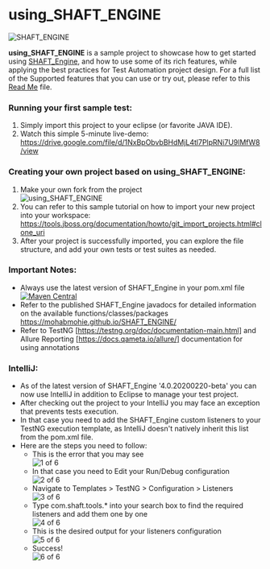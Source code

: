 # using_SHAFT_ENGINE
<img src="https://drive.google.com/uc?export=download&id=1VHD9VsVHDndMjSV-wTVtCXUPHZ9AryO7" alt="SHAFT_ENGINE" style="display:block; margin-left:auto; margin-right:auto;"/>

**using_SHAFT_ENGINE** is a sample project to showcase how to get started using [SHAFT_Engine](https://github.com/MohabMohie/SHAFT_ENGINE/), and how to use some of its rich features, while applying the best practices for Test Automation project design. For a full list of the Supported features that you can use or try out, please refer to this [Read Me](https://github.com/MohabMohie/SHAFT_ENGINE/blob/master/README.md) file.

### Running your first sample test:
1. Simply import this project to your eclipse (or favorite JAVA IDE).
2. Watch this simple 5-minute live-demo:
https://drive.google.com/file/d/1NxBpObvbBHdMjL4tl7PlpRNi7U9lMfW8/view

### Creating your own project based on using_SHAFT_ENGINE:
1. Make your own fork from the project <img src="https://drive.google.com/uc?export=download&id=1TIHfU4OamNjqEHFhasxw6tUw8YJwrItX" alt="using_SHAFT_ENGINE" style="display:block; margin-left:auto; margin-right:auto;"/>
2. You can refer to this sample tutorial on how to import your new project into your workspace: https://tools.jboss.org/documentation/howto/git_import_projects.html#clone_uri
3. After your project is successfully imported, you can explore the file structure, and add your own tests or test suites as needed.

### Important Notes:
- Always use the latest version of SHAFT_Engine in your pom.xml file [![Maven Central](https://img.shields.io/maven-central/v/io.github.mohabmohie/SHAFT_ENGINE.svg?label=Maven%20Central)](https://search.maven.org/search?q=g:%22io.github.mohabmohie%22%20AND%20a:%22SHAFT_ENGINE%22)
- Refer to the published SHAFT_Engine javadocs for detailed information on the available functions/classes/packages https://mohabmohie.github.io/SHAFT_ENGINE/
- Refer to TestNG [https://testng.org/doc/documentation-main.html] and Allure Reporting [https://docs.qameta.io/allure/] documentation for using annotations

### IntelliJ:
- As of the latest version of SHAFT_Engine '4.0.20200220-beta' you can now use IntelliJ in addition to Eclipse to manage your test project.
- After checking out the project to your IntelliJ you may face an exception that prevents tests execution.
- In that case you need to add the SHAFT_Engine custom listeners to your TestNG execution template, as IntelliJ doesn't natively inherit this list from the pom.xml file.
- Here are the steps you need to follow:
  - This is the error that you may see <img src="https://drive.google.com/uc?export=download&id=1ZOyhYrTczLDVSO7wJzKoEghiYm9yDrhM" alt="1 of 6" style="display:block; margin-left:auto; margin-right:auto;"/>
  - In that case you need to Edit your Run/Debug configuration <img src="https://drive.google.com/uc?export=download&id=1m0gvqFMz0YqTaM28DKyZUiCUHWRpwOdC" alt="2 of 6" style="display:block; margin-left:auto; margin-right:auto;"/>
  - Navigate to Templates > TestNG > Configuration > Listeners <img src="https://drive.google.com/uc?export=download&id=1-WqbA2EPvMXX55Dr7pnQLUtnZ4OWwfAN" alt="3 of 6" style="display:block; margin-left:auto; margin-right:auto;"/>
  - Type com.shaft.tools.* into your search box to find the required listeners and add them one by one <img src="https://drive.google.com/uc?export=download&id=17lykJyCaCTYgnmZY0NBzfWxWLQGzxOyU" alt="4 of 6" style="display:block; margin-left:auto; margin-right:auto;"/>
  - This is the desired output for your listeners configuration <img src="https://drive.google.com/uc?export=download&id=1h047bFULAzItLr2yJ_LNnIToJjRttUDX" alt="5 of 6" style="display:block; margin-left:auto; margin-right:auto;"/>
  - Success! <img src="https://drive.google.com/uc?export=download&id=1TiFuFW2s2hozOtkM9t-ZBWbOEdQssV6g" alt="6 of 6" style="display:block; margin-left:auto; margin-right:auto;"/>

